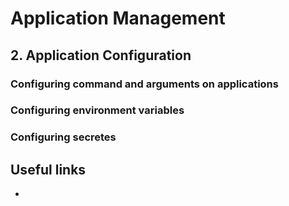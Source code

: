 # Application Management

## 2. Application Configuration

### Configuring command and arguments on applications


### Configuring environment variables

### Configuring secretes


## Useful links

* 
